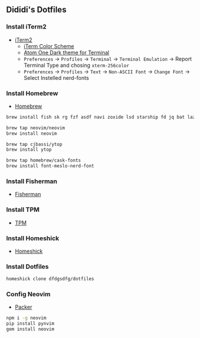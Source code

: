 ## Dididi's Dotfiles

### Install iTerm2
- [iTerm2](http://iterm2.com/)
  - [iTerm Color Scheme](https://github.com/mbadolato/iTerm2-Color-Schemes)
  - [Atom One Dark theme for Terminal](https://github.com/nathanbuchar/atom-one-dark-terminal)
  - `Preferences` -> `Profiles` -> `Terminal` -> `Terminal Emulation` -> Report Terminal Type and chosing `xterm-256color`
  - `Preferences` -> `Profiles` -> `Text` -> `Non-ASCII Font` -> `Change Font` -> Select Instelled nerd-fonts


### Install Homebrew
- [Homebrew](http://brew.sh/)

```bash
brew install fish sk rg fzf asdf navi zoxide lsd starship fd jq bat lazygit mosh trash tmux procs sd dust grex git-delta bandwhich nushell

brew tap neovim/neovim
brew install neovim

brew tap cjbassi/ytop
brew install ytop

brew tap homebrew/cask-fonts 
brew install font-meslo-nerd-font
```


### Install Fisherman
- [Fisherman](http://fisherman.sh)


### Install TPM
- [TPM](https://github.com/tmux-plugins/tpm)


### Install Homeshick
- [Homeshick](https://github.com/andsens/homeshick)


### Install Dotfiles

```bash
homeshick clone dfdgsdfg/dotfiles
```

### Config Neovim
- [Packer](https://github.com/wbthomason/packer.nvim)

```bash
npm i -g neovim
pip install pynvim
gem install neovim
```
